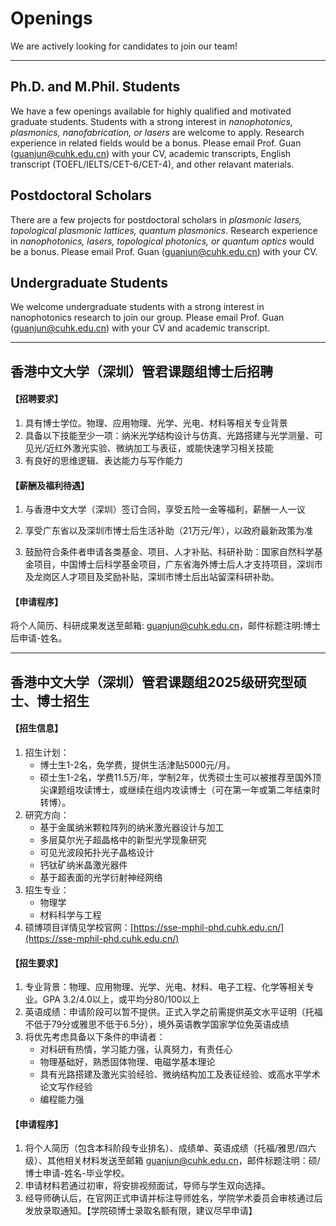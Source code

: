 # **Openings**

We are actively looking for candidates to join our team!

-----------------------------------

## **Ph.D. and M.Phil. Students**

We have a few openings available for highly qualified and motivated graduate students. Students with a strong interest in _nanophotonics, plasmonics, nanofabrication, or lasers_ are welcome to apply. Research experience in related fields would be a bonus. Please email Prof. Guan (guanjun@cuhk.edu.cn) with your CV, academic transcripts, English transcript (TOEFL/IELTS/CET-6/CET-4), and other relavant materials.


## **Postdoctoral Scholars**

There are a few projects for postdoctoral scholars in _plasmonic lasers, topological plasmonic lattices, quantum plasmonics_. Research experience in _nanophotonics, lasers, topological photonics, or quantum optics_ would be a bonus. Please email Prof. Guan (guanjun@cuhk.edu.cn) with your CV.

## **Undergraduate Students**

We welcome undergraduate students with a strong interest in nanophotonics research to join our group. Please email Prof. Guan (guanjun@cuhk.edu.cn) with your CV and academic transcript.
<br>

-----------------------------------
## **香港中文大学（深圳）管君课题组博士后招聘**

#### 【招聘要求】
1. 具有博士学位。物理、应用物理、光学、光电、材料等相关专业背景
2. 具备以下技能至少一项：纳米光学结构设计与仿真、光路搭建与光学测量、可见光/近红外激光实验、微纳加工与表征，或能快速学习相关技能
3. 有良好的思维逻辑、表达能力与写作能力

#### 【薪酬及福利待遇】

1. 与香港中文大学（深圳）签订合同，享受五险一金等福利，薪酬一人一议

2. 享受广东省以及深圳市博士后生活补助（21万元/年），以政府最新政策为准

3. 鼓励符合条件者申请各类基金、项目、人才补贴、科研补助：国家自然科学基金项目，中国博士后科学基金项目，广东省海外博士后人才支持项目，深圳市及龙岗区人才项目及奖励补贴，深圳市博士后出站留深科研补助。

#### 【申请程序】
将个人简历、科研成果发送至邮箱: guanjun@cuhk.edu.cn，邮件标题注明:博士后申请-姓名。

-----------------------------------

## **香港中文大学（深圳）管君课题组2025级研究型硕士、博士招生**

#### 【招生信息】

1. 招生计划：
   * 博士生1-2名，免学费，提供生活津贴5000元/月。
   * 硕士生1-2名，学费11.5万/年，学制2年，优秀硕士生可以被推荐至国外顶尖课题组攻读博士，或继续在组内攻读博士（可在第一年或第二年结束时转博）。
2. 研究方向：
   * 基于金属纳米颗粒阵列的纳米激光器设计与加工
   * 多层莫尔光子超晶格中的新型光学现象研究
   * 可见光波段拓扑光子晶格设计
   * 钙钛矿纳米晶激光器件
   * 基于超表面的光学衍射神经网络
3. 招生专业：
   * 物理学
   * 材料科学与工程
4. 硕博项目详情见学校官网：[https://sse-mphil-phd.cuhk.edu.cn/](https://sse-mphil-phd.cuhk.edu.cn/)

#### 【招生要求】

1. 专业背景：物理、应用物理、光学、光电、材料、电子工程、化学等相关专业。GPA 3.2/4.0以上，或平均分80/100以上
2. 英语成绩：申请阶段可以暂不提供。正式入学之前需提供英文水平证明（托福不低于79分或雅思不低于6.5分），境外英语教学国家学位免英语成绩
3. 将优先考虑具备以下条件的申请者：
    * 对科研有热情，学习能力强，认真努力，有责任心
    * 物理基础好，熟悉固体物理、电磁学基本理论
    * 具有光路搭建及激光实验经验、微纳结构加工及表征经验、或高水平学术论文写作经验
    * 编程能力强

#### 【申请程序】

1. 将个人简历（包含本科阶段专业排名）、成绩单、英语成绩（托福/雅思/四六级）、其他相关材料发送至邮箱 guanjun@cuhk.edu.cn，邮件标题注明：硕/博士申请-姓名-毕业学校。
2. 申请材料若通过初审，将安排视频面试，导师与学生双向选择。
3. 经导师确认后，在官网正式申请并标注导师姓名，学院学术委员会审核通过后发放录取通知。【学院硕博士录取名额有限，建议尽早申请】







